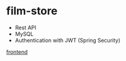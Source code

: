 # film-store

- Rest API
- MySQL
- Authentication with JWT (Spring Security)

[frontend](https://github.com/fytta/film-store-dashboard)
